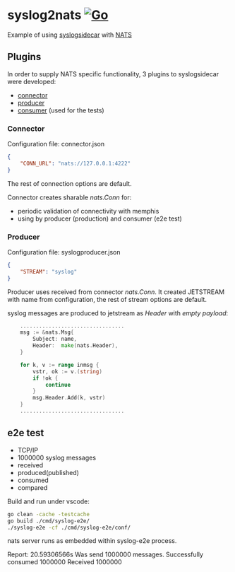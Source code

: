 # syslog2nats [![Go](https://github.com/g41797/syslog2nats/actions/workflows/go.yml/badge.svg)](https://github.com/g41797/syslog2nats/actions/workflows/go.yml)

Example of using [syslogsidecar](https://github.com/g41797/syslogsidecar#readme) with [NATS](https://nats.io) 

## Plugins

  In order to supply NATS specific functionality, 3 plugins to syslogsidecar were developed:
  - [connector](https://github.com/g41797/syslog2nats/blob/main/connector.go)
  - [producer](https://github.com/g41797/syslog2nats/blob/main/msgproducer.go)
  - [consumer](https://github.com/g41797/syslog2nats/blob/main/msgconsumer.go) (used for the tests)


### Connector

Configuration file: connector.json
```json
{
    "CONN_URL": "nats://127.0.0.1:4222"
}
```
The rest of connection options are default.

Connector creates sharable _*nats.Conn*_ for:
- periodic validation of connectivity with memphis
- using by producer (production) and consumer (e2e test)

### Producer

Configuration file: syslogproducer.json
```json
{
    "STREAM": "syslog"
}
```

Producer uses received from connector _*nats.Conn*_.
It created JETSTREAM with name from configuration, the rest of stream options are default.

syslog messages are produced to jetstream as *Header* with _*empty payload*_:
```go
    .................................
    msg := &nats.Msg{
		Subject: name,
		Header:  make(nats.Header),
	}

	for k, v := range inmsg {
		vstr, ok := v.(string)
		if !ok {
			continue
		}
		msg.Header.Add(k, vstr)
	}
    .................................
```

## e2e test

- TCP/IP 
- 1000000 syslog messages 
- received
- produced(published)
- consumed
- compared

Build and run under vscode:
```bash
go clean -cache -testcache
go build ./cmd/syslog-e2e/
./syslog-e2e -cf ./cmd/syslog-e2e/conf/
```
nats server runs as embedded within syslog-e2e process.

Report:
20.59306566s   Was send 1000000 messages. Successfully consumed 1000000 Received 1000000

